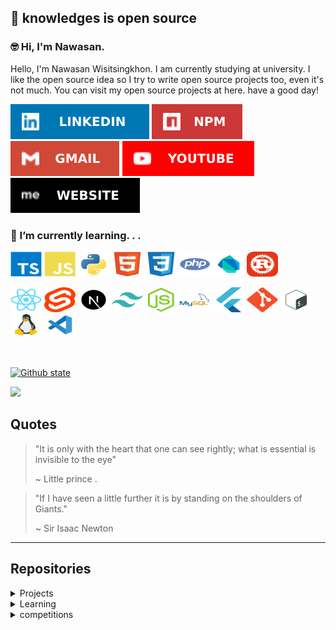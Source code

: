 ## 💭 knowledges is open source

### 🤓 Hi, I'm Nawasan.

Hello, I'm Nawasan Wisitsingkhon. I am currently studying at university. I like the open source idea so I try to write open source projects too, even it's not much. You can visit my open source projects at here. have a good day!

<p align="center">

[![linkedin](https://raw.githubusercontent.com/Arikato111/Arikato111/main/cache/linkedin.svg)](https://www.linkedin.com/in/nawasan-wisitsingkhon-183680239/)
[![npm account](https://raw.githubusercontent.com/Arikato111/Arikato111/main/cache/npm.svg)](https://www.npmjs.com/~arikato111)
[![email](https://raw.githubusercontent.com/Arikato111/Arikato111/main/cache/gmail.svg)](mailto:arikato110011@gmail.com)
[![youtube](https://raw.githubusercontent.com/Arikato111/Arikato111/main/cache/youtube.svg)](https://youtube.com/@Arikato111)
[![my-website](https://raw.githubusercontent.com/Arikato111/Arikato111/main/cache/website.svg)](https://arikato111.vercel.app)

</p>

### 🌱 I’m currently learning. . .

<div style="display: inline_block">
<div>
<!-- lang -->

  <img align="center" alt="Ts" height="40" width="50" src="https://raw.githubusercontent.com/Arikato111/Arikato111/main/icons/typescript-original.svg">
  <img align="center" alt="Js" height="40" width="50" src="https://raw.githubusercontent.com/Arikato111/Arikato111/main/icons/javascript-plain.svg">
  <img align="center" alt="Python" height="40" width="50" src="https://raw.githubusercontent.com/Arikato111/Arikato111/main/icons/python-original.svg">
  <img align="center" alt="HTML5" height="40" width="50" src="https://raw.githubusercontent.com/Arikato111/Arikato111/main/icons/html5-original.svg">
  <img align="center" alt="CSS3" height="40" width="50" src="https://raw.githubusercontent.com/Arikato111/Arikato111/main/icons/css3-original.svg">
  <img align="center" alt="PHP" height="40" width="50" src="https://raw.githubusercontent.com/Arikato111/Arikato111/main/icons/php-plain.svg">
  <img align="center" alt="Dart" height="40" width="50" src="https://raw.githubusercontent.com/Arikato111/Arikato111/main/icons/dart.svg">
  <img align="center" alt="Rust" height="40" width="50" src="https://raw.githubusercontent.com/Arikato111/Arikato111/main/icons/rust.svg">

</div>
<br>
<div>

  <img align="center" alt="React" height="40" width="50" src="https://raw.githubusercontent.com/Arikato111/Arikato111/main/icons/react-original.svg">
  <img align="center" alt="Svelte" height="40" width="50" src="https://raw.githubusercontent.com/Arikato111/Arikato111/main/icons/svelte-original.svg">
  <img align="center" alt="nextjs" height="40" width="50" src="https://raw.githubusercontent.com/Arikato111/Arikato111/main/icons/nextjs-original.svg">
  <img align="center" alt="tailwindcss" height="40" width="50" src="https://raw.githubusercontent.com/Arikato111/Arikato111/main/icons/tailwindcss-plain.svg">
  <img align="center" alt="Nodejs" height="40" width="50" src="https://raw.githubusercontent.com/Arikato111/Arikato111/main/icons/nodejs-plain.svg">
  <img align="center" alt="mysql" height="40" width="50" src="https://raw.githubusercontent.com/Arikato111/Arikato111/main/icons/mysql-original-wordmark.svg">
  <img align="center" alt="Flutter" height="40" width="50" src="https://raw.githubusercontent.com/Arikato111/Arikato111/main/icons/flutter-original.svg">
  <img align="center" alt="Git" height="40" width="50" src="https://raw.githubusercontent.com/Arikato111/Arikato111/main/icons/git-original.svg">
  <img align="center" alt="bash" height="40" width="50" src="https://raw.githubusercontent.com/Arikato111/Arikato111/main/icons/bash-original.svg">
  <img align="center" alt="linux" height="40" width="50" src="https://raw.githubusercontent.com/Arikato111/Arikato111/main/icons/linux-plain.svg">
  <img align="center" alt="vscode" height="40" width="50" src="https://raw.githubusercontent.com/Arikato111/Arikato111/main/icons/vscode-original.svg">
</div>
</div>

<br>
<br>

[![Github state](https://github-readme-stats.vercel.app/api/top-langs/?username=Arikato111&layout=compact)](https://github.com/Arikato111)

![](https://komarev.com/ghpvc/?username=arikato111)

## Quotes

> "It is only with the heart that one can see rightly; what is essential is invisible to the eye"
>
> ~ Little prince .

> "If I have seen a little further it is by standing on the shoulders of Giants."
>
> ~ Sir Isaac Newton

---

## Repositories

<details>
<summary>Projects</summary>

<div>

- [load-link-nextjs](https://github.com/Arikato111/load-link-nextjs)
- [what-to-read](https://github.com/Arikato111/what-to-read)
- [movie-random-react](https://github.com/Arikato111/movie-random-react)
- [next-food-random](https://github.com/Arikato111/next-food-random)
- [lottery-prediction](https://github.com/Arikato111/lottery-prediction)
- [use-import_vscode-extensions](https://github.com/Arikato111/use-import_vscode-extensions)
- [life-coach-quotes](https://github.com/Arikato111/life-coach-quotes)

</div>

- <details>
  <summary>Social web projects</summary>

  - [social-web-php](https://github.com/Arikato111/social-web-php)
  - [social-web-react](https://github.com/Arikato111/social-web-react)
  - [social-web-flutter](https://github.com/Arikato111/social-web-flutter)

- <details>
  <summary>Mobile applications</summary>

  - [Api_with_Flutter](https://github.com/Arikato111/Api_with_Flutter)
  - [List_App_withFlutter](https://github.com/Arikato111/List_App_withFlutter)

- <details>
  <summary>Nodejs packages</summary>

  - [char-random](https://github.com/Arikato111/char-random)
  - [find-grade](https://github.com/Arikato111/find-grade)

- <details>
  <summary>PHP packages</summary>

  - [control](https://github.com/Arikato111/control)
  - [package-web-php](https://github.com/Arikato111/package-web-php)
  - [PHP_SPA](https://github.com/Arikato111/PHP_SPA)
  - [NEXIT](https://github.com/Arikato111/NEXIT)
  - [use-import](https://github.com/Arikato111/use-import)
  - [spelte-php](https://github.com/Arikato111/spelte-php)
  - [wisit-express](https://github.com/Arikato111/wisit-express)
  - [wisit-router](https://github.com/Arikato111/wisit-router)
  - [wisios](https://github.com/Arikato111/wisios)
  - [php-dotenv](https://github.com/Arikato111/php-dotenv)

</details>
</details>
</details>
</details>
</detail>

<details>
<summary>Learning</summary>

- [learn-socket-io](https://github.com/Arikato111/learn-socket-io)
- [learn-prisma-api](https://github.com/Arikato111/learn-prisma-api) (prisma with mongodb)
- [learn-django](https://github.com/Arikato11/learn-django) (Django framework)
- [learn-react-native](https://github.com/Arikato111/learn-react-native) (React-native mobile application)
- [mongodb-node-ts](https://github.com/Arikato111/mongodb-node-ts) (api, express, mongodb)
- [blockdont-next](https://github.com/Arikato111/blockdont-next) (nextjs, bootstrap5, mongodb)
- [fullstack-learn](https://github.com/Arikato111/fullstack-learn) (front-end & backend)
- [learn-api-with-nodejs](https://github.com/Arikato111/learn-api-with-nodejs) (express, MySQL)
- [learn-sveltekit](https://github.com/Arikato111/learn-sveltekit) (svelte-kit)
- [Learnning-api-and-Router](https://github.com/Arikato111/Learnning-api-and-Router) (react-router-dom, axios, antd)
- [tic-tac-toc-react](https://github.com/Arikato111/tic-tac-toc-react)
- [income-expense-React-Learnning](https://github.com/Arikato111/income-expense-React-Learnning)

</details>

<details>
<summary>competitions</summary>

- [website-writing-competition](https://github.com/Arikato111/website-writing-competition)
- [learn-member-mysql](https://github.com/Arikato111/learn-member-mysql)

</details>

<!--

**Arikato111/Arikato111** is a ✨ _special_ ✨ repository because its `README.md` (this file) appears on your GitHub profile.



Here are some ideas to get you started:



- 🔭 I’m currently working on ...

- 🌱 I’m currently learning ...

- 👯 I’m looking to collaborate on ...

- 🤔 I’m looking for help with ...

- 💬 Ask me about ...

- 📫 How to reach me: ...

- 😄 Pronouns: ...

- ⚡ Fun fact: ...

-->
